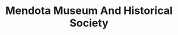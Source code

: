 ---
layout: repo
title: "Mendota Museum And Historical Society"
id: 15565
permalink: repos/15565/
---